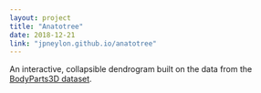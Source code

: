 ```yaml
---
layout: project
title: "Anatotree"
date: 2018-12-21
link: "jpneylon.github.io/anatotree"
---
```

<p>An interactive, collapsible dendrogram built on the data from the <a href="http://lifesciencedb.jp/bp3d/">BodyParts3D dataset</a>.
